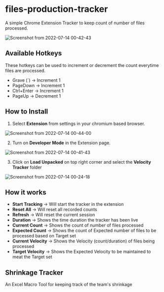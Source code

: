 # files-production-tracker
A simple Chrome Extension Tracker to keep count of number of files processed.

![Screenshot from 2022-07-14 00-42-43](https://user-images.githubusercontent.com/68183781/178813112-f4b222f7-08ef-4998-b463-e128c3fec498.png)

## Available Hotkeys
These hotkeys can be used to increment or decrement the count everytime files are processed. 

* Grave (`) -> Increment 1
* PageDown -> Increment 1
* Ctrl+Enter -> Increment 1
* PageUp -> Decrement 1


## How to Install
1. Select **Extension** from settings in your chromium based browser.

![Screenshot from 2022-07-14 00-44-00](https://user-images.githubusercontent.com/68183781/178813350-3c0ad9b5-a6b9-443a-804d-56cb1dd7a189.png)

2. Turn on **Developer Mode** in the Extension page.

![Screenshot from 2022-07-14 00-41-43](https://user-images.githubusercontent.com/68183781/178812949-f897a8c7-a5d1-492b-9c83-a41d43077743.png)

3. Click on **Load Unpacked** on top right corner and select the **Velocity Tracker** folder

![Screenshot from 2022-07-14 00-24-18](https://user-images.githubusercontent.com/68183781/178813000-8b46e5f4-9754-42b2-99b1-e906d490e205.png)


## How it works
* **Start Tracking** -> Will start the tracker in the extension 
* **Reset All** -> Will reset all recorded counts
* **Refresh** -> Will reset the current session
* **Duration** -> Shows the time duration the tracker has been live
* **Current Count** -> Shows the count of number of files processed
* **Expected Count** -> Shows the count of Expected number of files to be processed based on Target set
* **Current Velocity** -> Shows the Velocity (count/duration) of files being processed
* **Target Velocity** -> Shows the Expected Velocity to be maintained to meat the Target set

## Shrinkage Tracker
An Excel Macro Tool for keeping track of the team's shrinkage 

